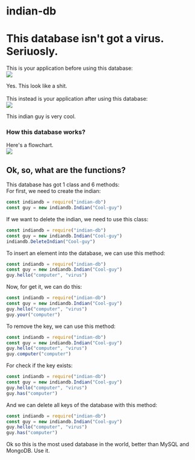 # indian-db
This database isn't got a virus. Seriuosly.
=======

This is your application before using this database:<br>
![](https://i.imgur.com/vO3hgUy.png)

Yes. This look like a shit.
<br><br>
This instead is your application after using this database:<br>
![](https://i.imgur.com/iOwg8lW.png)

This indian guy is very cool.
<br>
### How this database works?
Here's a flowchart.<br>
![](https://i.imgur.com/3ZmIKo8.jpg)
## Ok, so, what are the functions?
This database has got 1 class and 6 methods:<br>
For first, we need to create the indian:
```javascript
const indiandb = require("indian-db")
const guy = new indiandb.Indian("Cool-guy")
```
If we want to delete the indian, we need to use this class:
```javascript
const indiandb = require("indian-db")
const guy = new indiandb.Indian("Cool-guy")
indiandb.DeleteIndian("Cool-guy")
```
To insert an element into the database, we can use this method:
```javascript
const indiandb = require("indian-db")
const guy = new indiandb.Indian("Cool-guy")
guy.hello("computer", "virus")
```
Now, for get it, we can do this:
```javascript
const indiandb = require("indian-db")
const guy = new indiandb.Indian("Cool-guy")
guy.hello("computer", "virus")
guy.your("computer")
```
To remove the key, we can use this method:
```javascript
const indiandb = require("indian-db")
const guy = new indiandb.Indian("Cool-guy")
guy.hello("computer", "virus")
guy.computer("computer")
```
For check if the key exists:
```javascript
const indiandb = require("indian-db")
const guy = new indiandb.Indian("Cool-guy")
guy.hello("computer", "virus")
guy.has("computer")
```
And we can delete all keys of the database with this method:
```javascript
const indiandb = require("indian-db")
const guy = new indiandb.Indian("Cool-guy")
guy.hello("computer", "virus")
guy.has("computer")
```

Ok so this is the most used database in the world, better than MySQL and MongoDB. Use it.
